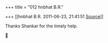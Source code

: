 +++
title = "012 hnbhat B.R."

+++
[[hnbhat B.R.	2011-06-23, 21:41:51 [Source](https://groups.google.com/g/samskrita/c/03Wgvw0WkHo)]]



Thanks Shankar for the timely help.



